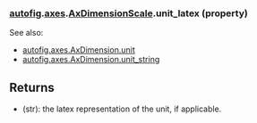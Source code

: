 ### [autofig](autofig.md).[axes](autofig.axes.md).[AxDimensionScale](autofig.axes.AxDimensionScale.md).unit_latex (property)




See also:

* [autofig.axes.AxDimension.unit](autofig.axes.AxDimension.unit.md)
* [autofig.axes.AxDimension.unit_string](autofig.axes.AxDimension.unit_string.md)

Returns
----------
* (str): the latex representation of the unit, if applicable.


